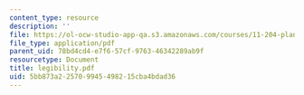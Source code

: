 ```yaml
---
content_type: resource
description: ''
file: https://ol-ocw-studio-app-qa.s3.amazonaws.com/courses/11-204-planning-communications-and-digital-media-fall-2004/5bb873a225709945498215cba4bdad36_legibility.pdf
file_type: application/pdf
parent_uid: 78bd4cd4-e7f6-57cf-9763-46342289ab9f
resourcetype: Document
title: legibility.pdf
uid: 5bb873a2-2570-9945-4982-15cba4bdad36
---
```

